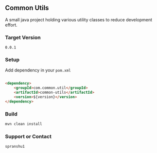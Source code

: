 ## Common Utils

A small java project holding various utility classes to reduce development effort. 

### Target Version

`0.0.1`

### Setup

Add dependency in your `pom.xml`

```markdown

<dependency>
	<groupId>com.common.util</groupId>
	<artifactId>common-utils</artifactId>
	<version>${version}</version>	
</dependency>

```

### Build

```markdown
mvn clean install
```

### Support or Contact
```
spranshu1
```